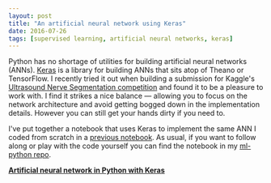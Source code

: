 ```yaml
---
layout: post
title: "An artificial neural network using Keras"
date: 2016-07-26
tags: [supervised learning, artificial neural networks, keras]
---
```


Python has no shortage of utilities for building artificial neural networks
(ANNs). [Keras](http://keras.io) is a library for building ANNs that sits atop
of Theano or TensorFlow. I recently tried it out when building a submission for
Kaggle's [Ultrasound Nerve Segmentation
competition](https://www.kaggle.com/c/ultrasound-nerve-segmentation) and found
it to be a pleasure to work with. I find it strikes a nice balance &mdash;
allowing you to focus on the network architecture and avoid getting bogged down
in the implementation details. However you can still get your hands dirty if
you need to.

I've put together a notebook that uses Keras to implement the same ANN I coded
from scratch in a [previous notebook](/notebooks/Artificial-Neural-Network).
As usual, if you want to follow along or play with the code yourself you can
find the notebook in my [ml-python repo](http://github.com/jonchar/ml-python).

**[Artificial neural network in Python with
Keras](/notebooks/Artificial-Neural-Network-with-Keras)**

